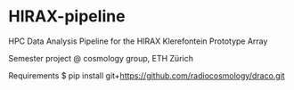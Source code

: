 # HIRAX-pipeline
HPC Data Analysis Pipeline for the HIRAX Klerefontein Prototype
Array

Semester project @ cosmology group, ETH Zürich


Requirements
$ pip install git+https://github.com/radiocosmology/draco.git
